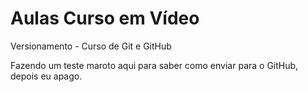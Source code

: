 # Aulas Curso em Vídeo
Versionamento - Curso de Git e GitHub

Fazendo um teste maroto aqui para saber como enviar para o GitHub, depois eu apago.
